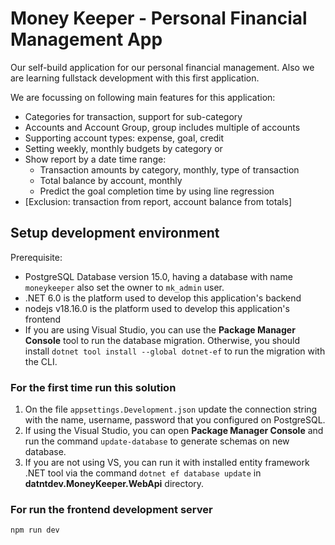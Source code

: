 # Money Keeper - Personal Financial Management App

Our self-build application for our personal financial management. Also we are learning fullstack development with this first application.

We are focussing on following main features for this application:

- Categories for transaction, support for sub-category
- Accounts and Account Group, group includes multiple of accounts
- Supporting account types: expense, goal, credit
- Setting weekly, monthly budgets by category or
- Show report by a date time range:
    - Transaction amounts by category, monthly, type of transaction
    - Total balance by account, monthly
    - Predict the goal completion time by using line regression
- [Exclusion: transaction from report, account balance from totals]

## Setup development environment

Prerequisite:

- PostgreSQL Database version 15.0, having a database with name `moneykeeper` also set the owner to `mk_admin` user.
- .NET 6.0 is the platform used to develop this application's backend
- nodejs v18.16.0 is the platform used to develop this application's frontend
- If you are using Visual Studio, you can use the **Package Manager Console** tool to run the database migration. Otherwise, you should install `dotnet tool install --global dotnet-ef` to run the migration with the CLI.

### For the first time run this solution 

1. On the file `appsettings.Development.json` update the connection string with the name, username, password that you configured on PostgreSQL.
2. If using the Visual Studio, you can open **Package Manager Console** and run the command `update-database` to generate schemas on new database.
3. If you are not using VS, you can run it with installed entity framework .NET tool via the command `dotnet ef database update` in **datntdev.MoneyKeeper.WebApi** directory.

### For run the frontend development server

```bash
npm run dev
```